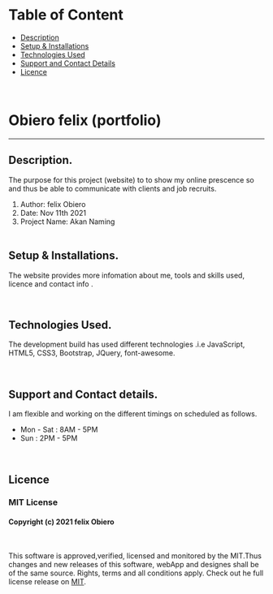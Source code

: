 
# Table of Content

+ [Description](#description)
+ [Setup & Installations](#setup-and-installations)
+ [Technologies Used](#technologies-used)
+ [Support and Contact Details](#support-and-contact-details)
+ [Licence](#licence)

<br/>

# Obiero felix (portfolio) 
<hr>

## Description.
The purpose for this project (website) to to show my online prescence so and thus be able to communicate with clients and job recruits.

<ol>
    <li>Author: felix Obiero</li> 
    <li>Date: Nov 11th 2021</li> 
    <li>Project Name: Akan Naming</li> <br/>
</ol>

## Setup & Installations.
The website provides more infomation about me, tools and skills used, licence and contact info .

<br/>

## Technologies Used.
The development build has used different technologies .i.e JavaScript, HTML5, CSS3, Bootstrap, JQuery, font-awesome. 

<br/>

## Support and Contact details.
I am flexible and working on the different timings on scheduled as follows. 

<ul>
    <li>Mon - Sat : 8AM - 5PM</li>
    <li>Sun : 2PM - 5PM</li>
</ul>

<br/>

## Licence 
### MIT License
<!-- ​<br/> -->
#### Copyright (c) 2021 felix Obiero
<br/>
<!-- <br> -->

This software is approved,verified, licensed and monitored by the MIT.Thus changes and new releases of this software, webApp and designes shall be of the same source. Rights, terms and all conditions apply. Check out he full license release on [MIT](LICENCE).



